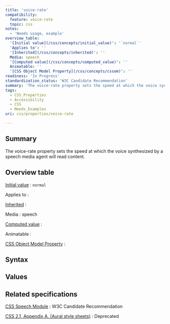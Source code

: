 ```yaml
---
title: 'voice-rate'
compatibility:
  feature: voice-rate
  topic: css
notes:
  - 'Needs usage, example'
overview_table:
  '[Initial value](/css/concepts/initial_value)': '`normal`'
  'Applies to': ''
  '[Inherited](/css/concepts/inherited)': ''
  Media: speech
  '[Computed value](/css/concepts/computed_value)': ''
  Animatable: ''
  '[CSS Object Model Property](/css/concepts/cssom)': ''
readiness: 'In Progress'
standardization_status: 'W3C Candidate Recommendation'
summary: 'The voice-rate property sets the speed at which the voice synthesized by a speech media agent will read content.'
tags:
  - CSS_Properties
  - Accessibility
  - CSS
  - Needs_Examples
uri: css/properties/voice-rate

---
```

## Summary

The voice-rate property sets the speed at which the voice synthesized by a speech media agent will read content.

## Overview table

[Initial value](/css/concepts/initial_value)
:   `normal`

Applies to
:

[Inherited](/css/concepts/inherited)
:

Media
:   speech

[Computed value](/css/concepts/computed_value)
:

Animatable
:

[CSS Object Model Property](/css/concepts/cssom)
:

## Syntax

## Values

## Related specifications

[CSS Speech Module](http://www.w3.org/TR/css3-speech/#voice-props-voice-rate)
:   W3C Candidate Recommendation

[CSS 2.1, Appendix A. (Aural style sheets)](http://www.w3.org/TR/CSS21/aural.html)
:   Deprecated
